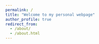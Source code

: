 ```yaml
---
permalink: /
title: "Welcome to my personal webpage"
author_profile: true
redirect_from: 
  - /about/
  - /about.html
---
```

